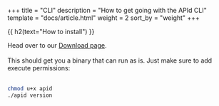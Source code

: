 +++
title = "CLI"
description = "How to get going with the APId CLI"
template = "docs/article.html"
weight = 2
sort_by = "weight"
+++

{{ h2(text="How to install") }}

Head over to our [Download page](../../../download).
<br><br>
This should get you a binary that can run as is. Just make sure to add execute permissions:
<br><br>
```sh
chmod u+x apid
./apid version
```